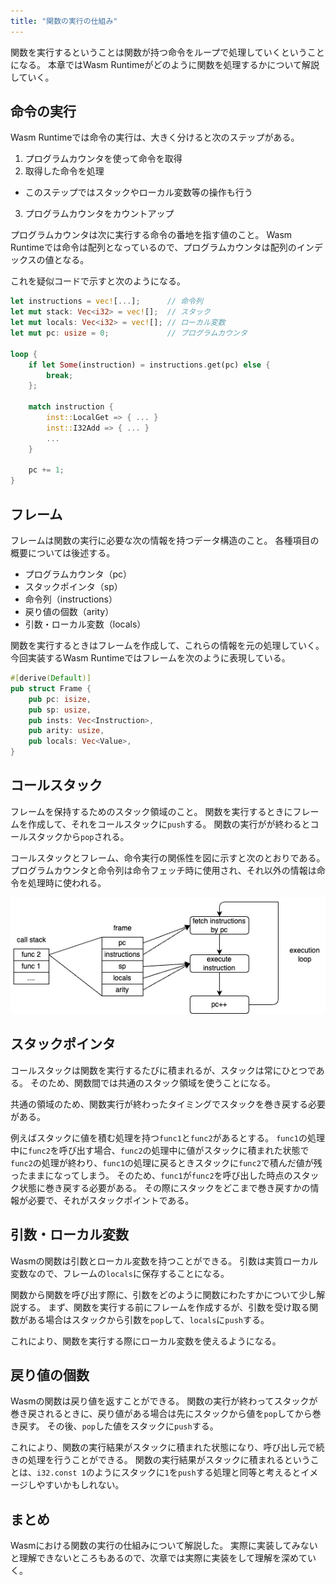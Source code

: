 ```yaml
---
title: "関数の実行の仕組み"
---
```


関数を実行するということは関数が持つ命令をループで処理していくということになる。
本章ではWasm Runtimeがどのように関数を処理するかについて解説していく。

## 命令の実行

Wasm Runtimeでは命令の実行は、大きく分けると次のステップがある。

1. プログラムカウンタを使って命令を取得
2. 取得した命令を処理
  - このステップではスタックやローカル変数等の操作も行う
3. プログラムカウンタをカウントアップ

プログラムカウンタは次に実行する命令の番地を指す値のこと。
Wasm Runtimeでは命令は配列となっているので、プログラムカウンタは配列のインデックスの値となる。

これを疑似コードで示すと次のようになる。

```rust
let instructions = vec![...];      // 命令列
let mut stack: Vec<i32> = vec![];  // スタック
let mut locals: Vec<i32> = vec![]; // ローカル変数
let mut pc: usize = 0;             // プログラムカウンタ

loop {
    if let Some(instruction) = instructions.get(pc) else {
        break;
    };

    match instruction {
        inst::LocalGet => { ... }
        inst::I32Add => { ... }
        ...
    }

    pc += 1;
}
```

## フレーム

フレームは関数の実行に必要な次の情報を持つデータ構造のこと。
各種項目の概要については後述する。

- プログラムカウンタ（pc）
- スタックポインタ（sp）
- 命令列（instructions）
- 戻り値の個数（arity）
- 引数・ローカル変数（locals）

関数を実行するときはフレームを作成して、これらの情報を元の処理していく。
今回実装するWasm Runtimeではフレームを次のように表現している。

```rust
#[derive(Default)]
pub struct Frame {
    pub pc: isize,
    pub sp: usize,
    pub insts: Vec<Instruction>,
    pub arity: usize,
    pub locals: Vec<Value>,
}
```

## コールスタック

フレームを保持するためのスタック領域のこと。
関数を実行するときにフレームを作成して、それをコールスタックに`push`する。
関数の実行がが終わるとコールスタックから`pop`される。

コールスタックとフレーム、命令実行の関係性を図に示すと次のとおりである。
プログラムカウンタと命令列は命令フェッチ時に使用され、それ以外の情報は命令を処理時に使われる。

![](/images/about_execution.drawio.png)

## スタックポインタ

コールスタックは関数を実行するたびに積まれるが、スタックは常にひとつである。
そのため、関数間では共通のスタック領域を使うことになる。

共通の領域のため、関数実行が終わったタイミングでスタックを巻き戻する必要がある。

例えばスタックに値を積む処理を持つ`func1`と`func2`があるとする。
`func1`の処理中に`func2`を呼び出す場合、`func2`の処理中に値がスタックに積まれた状態で`func2`の処理が終わり、`func1`の処理に戻るときスタックに`func2`で積んだ値が残ったままになってしまう。
そのため、`func1`が`func2`を呼び出した時点のスタック状態に巻き戻する必要がある。
その際にスタックをどこまで巻き戻すかの情報が必要で、それがスタックポイントである。

## 引数・ローカル変数

Wasmの関数は引数とローカル変数を持つことができる。
引数は実質ローカル変数なので、フレームの`locals`に保存することになる。

関数から関数を呼び出す際に、引数をどのように関数にわたすかについて少し解説する。
まず、関数を実行する前にフレームを作成するが、引数を受け取る関数がある場合はスタックから引数を`pop`して、`locals`に`push`する。

これにより、関数を実行する際にローカル変数を使えるようになる。

## 戻り値の個数

Wasmの関数は戻り値を返すことができる。
関数の実行が終わってスタックが巻き戻されるときに、戻り値がある場合は先にスタックから値を`pop`してから巻き戻す。
その後、`pop`した値をスタックに`push`する。

これにより、関数の実行結果がスタックに積まれた状態になり、呼び出し元で続きの処理を行うことができる。
関数の実行結果がスタックに積まれるということは、`i32.const 1`のようにスタックに`1`を`push`する処理と同等と考えるとイメージしやすいかもしれない。

## まとめ
Wasmにおける関数の実行の仕組みについて解説した。
実際に実装してみないと理解できないところもあるので、次章では実際に実装をして理解を深めていく。
